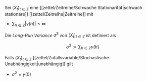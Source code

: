 Sei $(X_t)_{t \in \mathbb{Z}}$ eine [[zettel/Zeitreihe/Schwache Stationarität|schwach stationäre]] [[zettel/Zeitreihe|Zeitreihe]] mit
- $\sum_{h \in \mathbb{Z}} |\gamma(h)| \le \infty$

Die *Long-Run Variance* $\tilde{\sigma}^2$ von $(X_t)_{t \in \mathbb{Z}}$ ist definiert als

$$
	\tilde{\sigma}^2 := \sum_{h \in \mathbb{Z}} \gamma(h)
$$

Falls $(X_t)_{t \in \mathbb{Z}}$ [[zettel/Zufallsvariable/Stochastische Unabhängigkeit|unabhängig]] gilt
- $\tilde{\sigma}^2 = \gamma(0)$